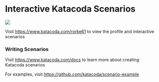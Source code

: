 # Interactive Katacoda Scenarios

[![](http://shields.katacoda.com/katacoda/rorke61/count.svg)](https://www.katacoda.com/rorke61 "Get your profile on Katacoda.com")

Visit https://www.katacoda.com/rorke61 to view the profile and interactive scenarios

### Writing Scenarios
Visit https://www.katacoda.com/docs to learn more about creating Katacoda scenarios

For examples, visit https://github.com/katacoda/scenario-example
